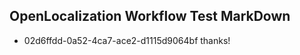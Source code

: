 ## OpenLocalization Workflow Test MarkDown
* 02d6ffdd-0a52-4ca7-ace2-d1115d9064bf thanks!

<!--HONumber=Jul16_HO3-->


